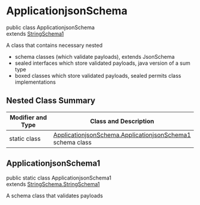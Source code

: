# ApplicationjsonSchema
public class ApplicationjsonSchema<br>
extends [StringSchema1](../../../../../../../../components/schemas/StringSchema.md#stringschema)

A class that contains necessary nested
- schema classes (which validate payloads), extends JsonSchema
- sealed interfaces which store validated payloads, java version of a sum type
- boxed classes which store validated payloads, sealed permits class implementations

## Nested Class Summary
| Modifier and Type | Class and Description |
| ----------------- | ---------------------- |
| static class | [ApplicationjsonSchema.ApplicationjsonSchema1](#applicationjsonschema1)<br> schema class |

## ApplicationjsonSchema1
public static class ApplicationjsonSchema1<br>
extends [StringSchema.StringSchema1](../../../../../../../../components/schemas/StringSchema.md#stringschema1)

A schema class that validates payloads

